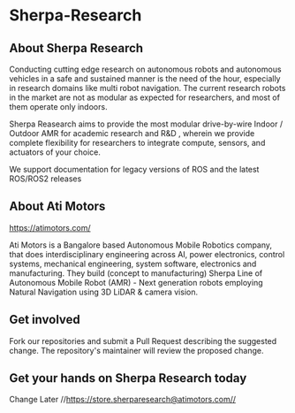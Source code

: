 # Sherpa-Research

## **About Sherpa Research**

Conducting cutting edge research on autonomous robots and autonomous vehicles in a safe and sustained manner is the need of the hour, especially in research domains like multi robot navigation. The current research robots in the market are not as modular as expected for researchers, and most of them operate only indoors. 

Sherpa Reasearch aims to provide the most modular drive-by-wire Indoor / Outdoor AMR for academic research and R&D , wherein we provide complete flexibility for researchers to integrate compute, sensors, and actuators of your choice. 

We support documentation for legacy versions of ROS and the latest ROS/ROS2 releases

## **About Ati Motors**

https://atimotors.com/

Ati Motors is a Bangalore based Autonomous Mobile Robotics company, that does interdisciplinary engineering across AI, power electronics, control systems, mechanical engineering, system software, electronics and manufacturing. They build (concept to manufacturing) Sherpa Line of Autonomous Mobile Robot (AMR) - Next generation robots employing Natural Navigation using 3D LiDAR & camera vision. 

## **Get involved**
Fork our repositories and submit a Pull Request describing the suggested change. The repository's maintainer will review the proposed change.

## **Get your hands on Sherpa Research today**

Change Later //https://store.sherparesearch@atimotors.com//
